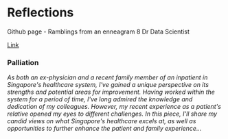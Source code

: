 # Reflections
Github page - Ramblings from an enneagram 8 Dr Data Scientist

[Link](https://yxmauw.github.io/dr-data-scientist/)

### Palliation
_As both an ex-physician and a recent family member of an inpatient in Singapore's healthcare system, I've gained a unique perspective on its strengths and potential areas for improvement. Having worked within the system for a period of time, I've long admired the knowledge and dedication of my colleagues. However, my recent experience as a patient's relative opened my eyes to different challenges. In this piece, I'll share my candid views on what Singapore's healthcare excels at, as well as opportunities to further enhance the patient and family experience..._

